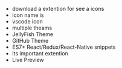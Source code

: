 * download a extention for see a icons 
* icon name is 
* vscode icon
* multiple theams 
* JellyFish Theme
* GitHub Theme
* ES7+ React/Redux/React-Native snippets
* its important extention
* Live Preview